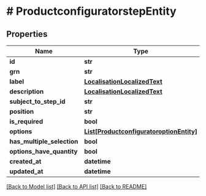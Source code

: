 # # ProductconfiguratorstepEntity


## Properties 


Name | Type | Description | Notes
------------ | ------------- | ------------- | -------------
**id**| **str** |   | [optional]
**grn**| **str** |   | [optional]
**label**| [**LocalisationLocalizedText**](LocalisationLocalizedText.md) |   | [optional]
**description**| [**LocalisationLocalizedText**](LocalisationLocalizedText.md) |   | [optional]
**subject_to_step_id**| **str** |   | [optional]
**position**| **str** |   | [optional]
**is_required**| **bool** |   | [optional]
**options**| [**List[ProductconfiguratoroptionEntity]**](ProductconfiguratoroptionEntity.md) |   | [optional]
**has_multiple_selection**| **bool** |   | [optional]
**options_have_quantity**| **bool** |   | [optional]
**created_at**| **datetime** |   | [optional]
**updated_at**| **datetime** |   | [optional]


[[Back to Model list]](../../README.md#models) [[Back to API list]](../../README.md#endpoints) [[Back to README]](../../README.md)

